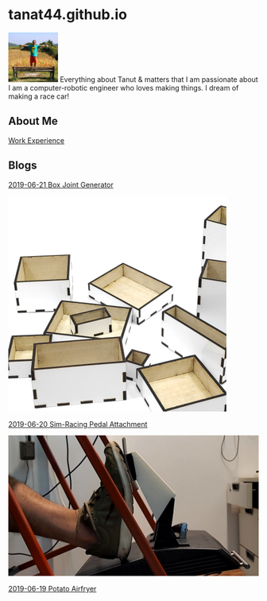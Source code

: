 # tanat44.github.io

<img src="/image/tanut.jpg" alt="tanut" width="100"/>
Everything about Tanut & matters that I am passionate about
I am a computer-robotic engineer who loves making things. I dream of making a race car!

## About Me

[Work Experience](/page/work)

## Blogs

[2019-06-21 Box Joint Generator](/post/2019-06-21-box-joint-generator)

![](/image/boxbox.png)

[2019-06-20 Sim-Racing Pedal Attachment](/post/2019-06-20-simracing-pedal-attachment)

![](image/thrustmaster-pedal-after.jpg)

[2019-06-19 Potato Airfryer](/post/2019-06-19-potato-airfryer)